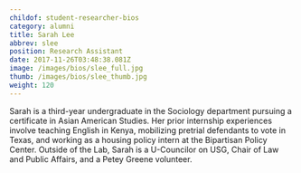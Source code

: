 ```yaml
---
childof: student-researcher-bios
category: alumni
title: Sarah Lee
abbrev: slee
position: Research Assistant
date: 2017-11-26T03:48:38.081Z
image: /images/bios/slee_full.jpg
thumb: /images/bios/slee_thumb.jpg
weight: 120
---
```

Sarah is a third-year undergraduate in the Sociology department pursuing a certificate in Asian American Studies. Her prior internship experiences involve teaching English in Kenya, mobilizing pretrial defendants to vote in Texas, and working as a housing policy intern at the Bipartisan Policy Center. Outside of the Lab, Sarah is a U-Councilor on USG, Chair of Law and Public Affairs, and a Petey Greene volunteer.


